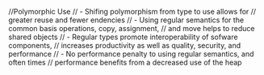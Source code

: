 //Polymorphic Use
// - Shifing polymorphism from type to use allows for 
//   greater reuse and fewer endencies
// - Using regular semantics for the common basis operations, copy, assignment, 
//   and move helps to reduce shared objects
// - Regular types promote interoperability of sofware components,
//   increases productivity as well as quality, security, and performance
// - No performance penalty to using regular semantics, and often times
//   performance benefits from a decreased use of the heap
